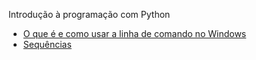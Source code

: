 Introdução à programação com Python

- [O que é e como usar a linha de comando no Windows](CLI01-Linha_de_Comando_Windows.md)
- [Sequências](sequencias/sequencias.md)

